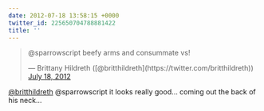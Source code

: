```yaml
---
date: 2012-07-18 13:58:15 +0000
twitter_id: 225650704788881422
title: ''
---
```


<blockquote class="twitter-tweet"><p lang="en" dir="ltr">@sparrowscript beefy arms and consummate vs!</p>&mdash; Brittany Hildreth ([@britthildreth](https://twitter.com/britthildreth)) <a href="https://twitter.com/britthildreth/status/225650094635089920?ref_src=twsrc%5Etfw">July 18, 2012</a></blockquote>
<script async src="https://platform.twitter.com/widgets.js" charset="utf-8"></script>

[@britthildreth](https://twitter.com/britthildreth) @sparrowscript it looks really good… coming out the back of his neck…
